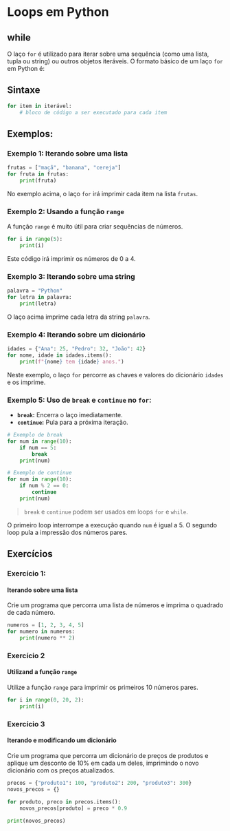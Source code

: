 # Loops em Python

## while

O laço `for` é utilizado para iterar sobre uma sequência (como uma lista, tupla ou string) ou outros objetos iteráveis.
O formato básico de um laço `for` em Python é:

## Sintaxe

```python
for item in iterável:
    # bloco de código a ser executado para cada item
```

## Exemplos:

### Exemplo 1: Iterando sobre uma lista

```python
frutas = ["maçã", "banana", "cereja"]
for fruta in frutas:
    print(fruta)
```

No exemplo acima, o laço `for` irá imprimir cada item na lista `frutas`.

### Exemplo 2: Usando a função `range`

A função `range` é muito útil para criar sequências de números.

```python
for i in range(5):
    print(i)
```

Este código irá imprimir os números de 0 a 4.

### Exemplo 3: Iterando sobre uma string

```python
palavra = "Python"
for letra in palavra:
    print(letra)
```

O laço acima imprime cada letra da string `palavra`.

### Exemplo 4: Iterando sobre um dicionário

```python
idades = {"Ana": 25, "Pedro": 32, "João": 42}
for nome, idade in idades.items():
    print(f"{nome} tem {idade} anos.")
```

Neste exemplo, o laço `for` percorre as chaves e valores do dicionário `idades` e os imprime.

### Exemplo 5: **Uso de `break` e `continue` no `for`:**

- **`break`:** Encerra o laço imediatamente.
- **`continue`:** Pula para a próxima iteração.

```python
# Exemplo de break
for num in range(10):
    if num == 5:
        break
    print(num)

# Exemplo de continue
for num in range(10):
    if num % 2 == 0:
        continue
    print(num)
```

> `break` e `continue` podem ser usados em loops `for` e `while`.

O primeiro loop interrompe a execução quando `num` é igual a 5. O segundo loop pula a impressão dos números pares.

## Exercícios

### Exercício 1: 

#### Iterando sobre uma lista

Crie um programa que percorra uma lista de números e imprima o quadrado de cada número.


```python
numeros = [1, 2, 3, 4, 5]
for numero in numeros:
    print(numero ** 2)
```

### Exercício 2

#### Utilizand a função `range`

Utilize a função `range` para imprimir os primeiros 10 números pares.

```python
for i in range(0, 20, 2):
    print(i)
```

### Exercício 3

#### Iterando e modificando um dicionário

Crie um programa que percorra um dicionário de preços de produtos e aplique um desconto de 10% em cada um deles,
imprimindo o novo dicionário com os preços atualizados.

```python
precos = {"produto1": 100, "produto2": 200, "produto3": 300}
novos_precos = {}

for produto, preco in precos.items():
    novos_precos[produto] = preco * 0.9
    
print(novos_precos)
```